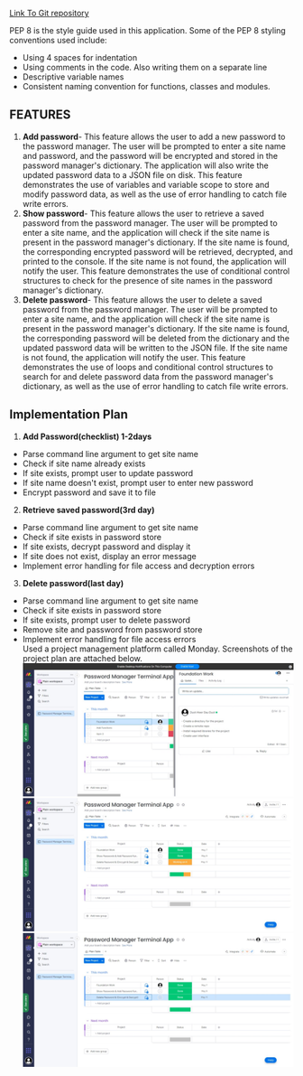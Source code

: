 [Link To Git repository](https://github.com/Duotduot/password-manager)

PEP 8 is the style guide used in this application. Some of the PEP 8 styling conventions used include:  
- Using 4 spaces for indentation  
- Using comments in the code. Also writing them on a separate line  
- Descriptive variable names  
- Consistent naming convention for functions, classes and modules.  

## FEATURES  
1. **Add password**- This feature allows the user to add a new password to the password manager. The user will be prompted to enter a site name and password, and the password will be encrypted and stored in the password manager's dictionary. The application will also write the updated password data to a JSON file on disk. This feature demonstrates the use of variables and variable scope to store and modify password data, as well as the use of error handling to catch file write errors.  
2. **Show password**- This feature allows the user to retrieve a saved password from the password manager. The user will be prompted to enter a site name, and the application will check if the site name is present in the password manager's dictionary. If the site name is found, the corresponding encrypted password will be retrieved, decrypted, and printed to the console. If the site name is not found, the application will notify the user. This feature demonstrates the use of conditional control structures to check for the presence of site names in the password manager's dictionary.   
3. **Delete password**- This feature allows the user to delete a saved password from the password manager. The user will be prompted to enter a site name, and the application will check if the site name is present in the password manager's dictionary. If the site name is found, the corresponding password will be deleted from the dictionary and the updated password data will be written to the JSON file. If the site name is not found, the application will notify the user. This feature demonstrates the use of loops and conditional control structures to search for and delete password data from the password manager's dictionary, as well as the use of error handling to catch file write errors.  

## Implementation Plan  
1. **Add Password(checklist) 1-2days**  
- Parse command line argument to get site name  
- Check if site name already exists 
- If site exists, prompt user to update password  
- If site name doesn't exist, prompt user to enter new password  
- Encrypt password and save it to file  
2. **Retrieve saved password(3rd day)**  
- Parse command line argument to get site name  
- Check if site exists in password store  
- If site exists, decrypt password and display it  
- If site does not exist, display an error message  
- Implement error handling for file access and decryption errors  
3. **Delete password(last day)**  
- Parse command line argument to get site name  
- Check if site exists in password store  
- If site exists, prompt user to delete password  
- Remove site and password from password store  
- Implement error handling for file access errors  
Used a project management platform called Monday. Screenshots of the project plan are attached below.  
![Screenshot 1](./docs/screenshot_1.jpeg)
![Screenshot 2](./docs/screenshot_2.jpeg)
![Screenshot 3](./docs/screenshot_3.jpeg)